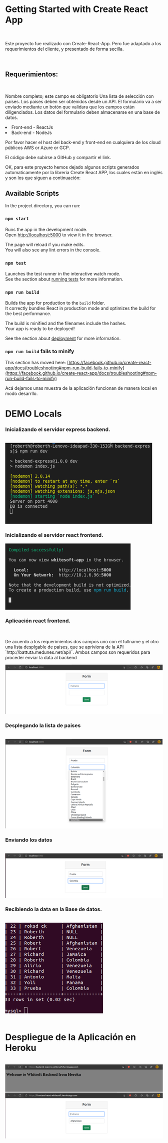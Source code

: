 # Getting Started with Create React App
<br>
<p>Este proyecto fue realizado con Create-React-App. Pero fue adaptado a los requerimientos del cliente, y presentado de forma secilla.</p>
<br>

## Requerimientos:
<br>
<p>Nombre completo; este campo es obligatorio
Una lista de selección con países. Los países deben ser obtenidos desde un API.
El formulario va a ser enviado mediante un botón que validara que los campos están diligenciados. Los datos del formulario deben almacenarse en una base de datos. 

<li>Front-end - ReactJs</li>
<li>Back-end - NodeJs</li>

Por favor hacer el host del back-end y front-end en cualquiera de los cloud públicos AWS or Azure or GCP.

El código debe subirse a GitHub y compartir el link.

OK, para este proyecto hemos dejado algunos scripts generados automaticamente por la libreria Create React APP, los cuales están en inglés y son los que siguen a continuación:


## Available Scripts

In the project directory, you can run:

### `npm start`

Runs the app in the development mode.\
Open [http://localhost:5000](http://localhost:5000) to view it in the browser.

The page will reload if you make edits.\
You will also see any lint errors in the console.

### `npm test`

Launches the test runner in the interactive watch mode.\
See the section about [running tests](https://facebook.github.io/create-react-app/docs/running-tests) for more information.

### `npm run build`

Builds the app for production to the `build` folder.\
It correctly bundles React in production mode and optimizes the build for the best performance.

The build is minified and the filenames include the hashes.\
Your app is ready to be deployed!

See the section about [deployment](https://facebook.github.io/create-react-app/docs/deployment) for more information.

### `npm run build` fails to minify

This section has moved here: [https://facebook.github.io/create-react-app/docs/troubleshooting#npm-run-build-fails-to-minify](https://facebook.github.io/create-react-app/docs/troubleshooting#npm-run-build-fails-to-minify)
<br>

Acá dejamos unas muestra de la aplicación funcionan de manera local en modo desarrllo.

# DEMO Locals

### Inicializando el servidor express backend.
<br>

<img src='./images/demow1.png'>
<br>

### Inicializando el servidor react frontend.

<img src='./images/demow2.png'>
<br>

### Aplicación react frontend. 
<br>
<p>De acuerdo a los requerimientos dos campos uno con el fullname y el otro una lista desplgable de paises, que se apriviona de la API `http://battuta.medunes.net/api/`. Ambos campos son requeridos para proceder enviar la data al backend</p>

<img src='./images/demow3.png'>
<br>

### Desplegando la lista de paises
<br>
<img src='./images/demow4.png'>
<br>

### Enviando los datos
<br>
<img src='./images/demow6.png'>
<br>

### Recibiendo la data en la Base de datos.
<br>
<img src='./images/demow7.png'>
<br>
<br>

# Despliegue de la Aplicación en Heroku
<br>
<img src='./images/demow9.png'>
<br>
<img src='./images/demow8.png'>


